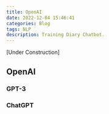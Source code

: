 ```yaml
---
title: OpenAI
date: 2022-12-04 15:46:41
categories: Blog
tags: NLP
description: Training Diary Chatbot.
---
```


[Under Construction]

## OpenAI

### GPT-3

### ChatGPT